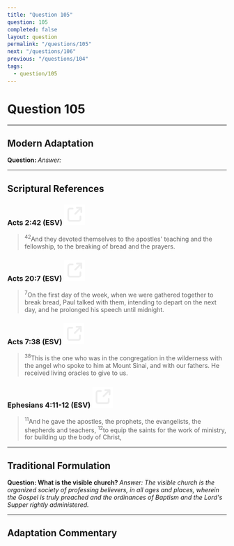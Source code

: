 ```yaml
---
title: "Question 105"
question: 105
completed: false
layout: question
permalink: "/questions/105"
next: "/questions/106"
previous: "/questions/104"
tags:
  - question/105
---
```

# Question 105
---
## Modern Adaptation
<strong>
    Question:
</strong>

<em>
    Answer:
</em>

---
## Scriptural References
### Acts 2:42 (ESV) <a href="https://biblegateway.com/passage/?search=Acts+2%3A42&version=ESV"><img src="/assets/svg/link.svg"/></a>
> <sup>42</sup>And they devoted themselves to the apostles' teaching and the fellowship, to the breaking of bread and the prayers.

### Acts 20:7 (ESV) <a href="https://biblegateway.com/passage/?search=Acts+20%3A7&version=ESV"><img src="/assets/svg/link.svg"/></a>
> <sup>7</sup>On the first day of the week, when we were gathered together to break bread, Paul talked with them, intending to depart on the next day, and he prolonged his speech until midnight.

### Acts 7:38 (ESV) <a href="https://biblegateway.com/passage/?search=Acts+7%3A38&version=ESV"><img src="/assets/svg/link.svg"/></a>
> <sup>38</sup>This is the one who was in the congregation in the wilderness with the angel who spoke to him at Mount Sinai, and with our fathers. He received living oracles to give to us.

### Ephesians 4:11-12 (ESV) <a href="https://biblegateway.com/passage/?search=Ephesians+4%3A11-12&version=ESV"><img src="/assets/svg/link.svg"/></a>
> <sup>11</sup>And he gave the apostles, the prophets, the evangelists, the shepherds and teachers,
> <sup>12</sup>to equip the saints for the work of ministry, for building up the body of Christ,

---
## Traditional Formulation
<strong>
    Question: What is the visible church?
</strong>

<em>
    Answer: The visible church is the organized society of professing believers, in all ages and places, wherein the Gospel is truly preached and the ordinances of Baptism and the Lord's Supper rightly administered.
</em>

---
## Adaptation Commentary
